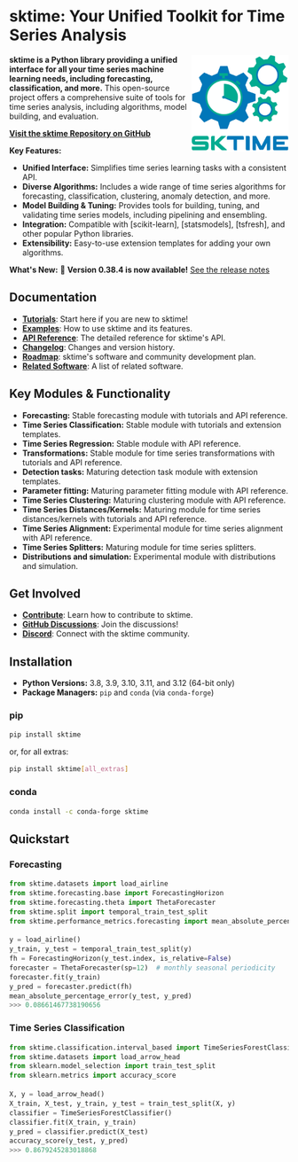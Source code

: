 # sktime: Your Unified Toolkit for Time Series Analysis

<a href="https://www.sktime.net"><img src="https://github.com/sktime/sktime/blob/main/docs/source/images/sktime-logo.svg" width="175" align="right" /></a>

**sktime is a Python library providing a unified interface for all your time series machine learning needs, including forecasting, classification, and more.**  This open-source project offers a comprehensive suite of tools for time series analysis, including algorithms, model building, and evaluation.

**[Visit the sktime Repository on GitHub](https://github.com/sktime/sktime)**

**Key Features:**

*   **Unified Interface:** Simplifies time series learning tasks with a consistent API.
*   **Diverse Algorithms:** Includes a wide range of time series algorithms for forecasting, classification, clustering, anomaly detection, and more.
*   **Model Building & Tuning:**  Provides tools for building, tuning, and validating time series models, including pipelining and ensembling.
*   **Integration:**  Compatible with [scikit-learn], [statsmodels], [tsfresh], and other popular Python libraries.
*   **Extensibility:**  Easy-to-use extension templates for adding your own algorithms.

**What's New:** :rocket: **Version 0.38.4 is now available!** [See the release notes](https://www.sktime.net/en/latest/changelog.html)

## Documentation

*   **[Tutorials](https://www.sktime.net/en/latest/tutorials.html)**: Start here if you are new to sktime!
*   **[Examples](https://www.sktime.net/en/latest/examples.html)**: How to use sktime and its features.
*   **[API Reference](https://www.sktime.net/en/latest/api_reference.html)**: The detailed reference for sktime's API.
*   **[Changelog](https://www.sktime.net/en/latest/changelog.html)**: Changes and version history.
*   **[Roadmap](https://www.sktime.net/en/latest/roadmap.html)**: sktime's software and community development plan.
*   **[Related Software](https://www.sktime.net/en/latest/related_software.html)**: A list of related software.

## Key Modules & Functionality

*   **Forecasting:**  Stable forecasting module with tutorials and API reference.
*   **Time Series Classification:** Stable module with tutorials and extension templates.
*   **Time Series Regression:** Stable module with API reference.
*   **Transformations:** Stable module for time series transformations with tutorials and API reference.
*   **Detection tasks:** Maturing detection task module with extension templates.
*   **Parameter fitting:** Maturing parameter fitting module with API reference.
*   **Time Series Clustering:** Maturing clustering module with API reference.
*   **Time Series Distances/Kernels:** Maturing module for time series distances/kernels with tutorials and API reference.
*   **Time Series Alignment:** Experimental module for time series alignment with API reference.
*   **Time Series Splitters:** Maturing module for time series splitters.
*   **Distributions and simulation:** Experimental module with distributions and simulation.

## Get Involved

*   **[Contribute](https://www.sktime.net/en/latest/get_involved/contributing.html)**: Learn how to contribute to sktime.
*   **[GitHub Discussions](https://github.com/sktime/sktime/discussions)**: Join the discussions!
*   **[Discord](https://discord.com/invite/54ACzaFsn7)**: Connect with the sktime community.

## Installation

*   **Python Versions:**  3.8, 3.9, 3.10, 3.11, and 3.12 (64-bit only)
*   **Package Managers:** `pip` and `conda` (via `conda-forge`)

### pip

```bash
pip install sktime
```

or, for all extras:

```bash
pip install sktime[all_extras]
```

### conda

```bash
conda install -c conda-forge sktime
```

## Quickstart

### Forecasting

```python
from sktime.datasets import load_airline
from sktime.forecasting.base import ForecastingHorizon
from sktime.forecasting.theta import ThetaForecaster
from sktime.split import temporal_train_test_split
from sktime.performance_metrics.forecasting import mean_absolute_percentage_error

y = load_airline()
y_train, y_test = temporal_train_test_split(y)
fh = ForecastingHorizon(y_test.index, is_relative=False)
forecaster = ThetaForecaster(sp=12)  # monthly seasonal periodicity
forecaster.fit(y_train)
y_pred = forecaster.predict(fh)
mean_absolute_percentage_error(y_test, y_pred)
>>> 0.08661467738190656
```

### Time Series Classification

```python
from sktime.classification.interval_based import TimeSeriesForestClassifier
from sktime.datasets import load_arrow_head
from sklearn.model_selection import train_test_split
from sklearn.metrics import accuracy_score

X, y = load_arrow_head()
X_train, X_test, y_train, y_test = train_test_split(X, y)
classifier = TimeSeriesForestClassifier()
classifier.fit(X_train, y_train)
y_pred = classifier.predict(X_test)
accuracy_score(y_test, y_pred)
>>> 0.8679245283018868
```